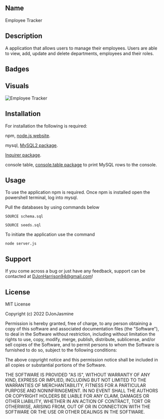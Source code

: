 ## Name

Employee Tracker

## Description

A application that allows users to manage their employees. Users are able to view, add, update and delete departments, employees and their roles.

## Badges




## Visuals

![Employee Tracker]()


## Installation

For installation the following is required:

npm, [node.js website](https://nodejs.org/en/).

mysql, [MySQL2 package](https://www.npmjs.com/package/mysql2).

[Inquirer package](https://www.npmjs.com/package/inquirer/v/8.2.4). 

console table, [console.table package](https://www.npmjs.com/package/console.table) to print MySQL rows to the console.

## Usage

To use the application npm is required. Once npm is installed open the powershell terminal, log into mysql. 

Pull the databases by using commands below

```
SOURCE schema.sql
```
```
SOURCE seeds.sql
```

To initiate the application use the command 

```
node server.js
```

## Support

If you come across a bug or just have any feedback, support can be contacted at DJonHarrison94@gmail.com!


## License

MIT License

Copyright (c) 2022 DJonJasmine

Permission is hereby granted, free of charge, to any person obtaining a copy
of this software and associated documentation files (the "Software"), to deal
in the Software without restriction, including without limitation the rights
to use, copy, modify, merge, publish, distribute, sublicense, and/or sell
copies of the Software, and to permit persons to whom the Software is
furnished to do so, subject to the following conditions:

The above copyright notice and this permission notice shall be included in all
copies or substantial portions of the Software.

THE SOFTWARE IS PROVIDED "AS IS", WITHOUT WARRANTY OF ANY KIND, EXPRESS OR
IMPLIED, INCLUDING BUT NOT LIMITED TO THE WARRANTIES OF MERCHANTABILITY,
FITNESS FOR A PARTICULAR PURPOSE AND NONINFRINGEMENT. IN NO EVENT SHALL THE
AUTHORS OR COPYRIGHT HOLDERS BE LIABLE FOR ANY CLAIM, DAMAGES OR OTHER
LIABILITY, WHETHER IN AN ACTION OF CONTRACT, TORT OR OTHERWISE, ARISING FROM,
OUT OF OR IN CONNECTION WITH THE SOFTWARE OR THE USE OR OTHER DEALINGS IN THE
SOFTWARE.
